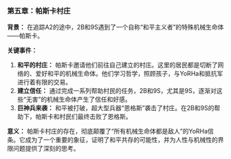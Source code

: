 ### 第五章：帕斯卡村庄

**背景：**
在追踪A2的途中，2B和9S遇到了一个自称“和平主义者”的特殊机械生命体——帕斯卡。

**关键事件：**
1.  **和平的村庄：** 帕斯卡邀请他们前往自己建立的村庄。这里的居民都是切断了网络的、爱好和平的机械生命体。他们学习哲学，照顾孩子，与YoRHa和抵抗军进行着有限的交易。
2.  **建立信任：** 通过完成一系列帮助村民的任务，2B和9S，尤其是9S，逐渐对这些“无害”的机械生命体产生了信任和好感。
3.  **巨神兵来袭：** 和平被打破，超大型兵器“恩格斯”袭击了村庄。在2B和9S的帮助下，帕斯卡和村民们最终击败了恩格斯。

**意义：**
帕斯卡村庄的存在，彻底颠覆了“所有机械生命体都是敌人”的YoRHa信条。它成为了一个重要的象征，证明了和平共存的可能性，并为人性与机械性的界限问题提供了深刻的思考。